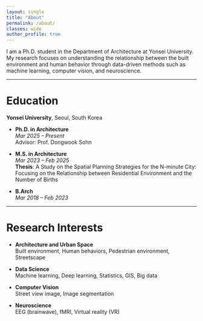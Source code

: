 ```yaml
---
layout: single
title: "About"
permalink: /about/
classes: wide
author_profile: true
---
```





I am a Ph.D. student in the Department of Architecture at Yonsei University.  
My research focuses on understanding the relationship between the built environment and human behavior through data-driven methods such as machine learning, computer vision, and neuroscience.

---

#  Education

**Yonsei University**, Seoul, South Korea

- **Ph.D. in Architecture**  
  *Mar 2025 – Present*  
  Advisor: Prof. Dongwook Sohn


- **M.S. in Architecture**  
  *Mar 2023 – Feb 2025*  
  **Thesis**: A Study on the Spatial Planning Strategies for the N-minute City: Focusing on the Relationship between Residential Environment and the Number of Births


- **B.Arch**  
  *Mar 2018 – Feb 2023*  

---

#  Research Interests

- **Architecture and Urban Space**  
  Built environment, Human behaviors, Pedestrian environment, Streetscape

- **Data Science**  
  Machine learning, Deep learning, Statistics, GIS, Big data

- **Computer Vision**  
  Street view image, Image segmentation

- **Neuroscience**  
  EEG (brainwave), fMRI, Virtual reality (VR)
